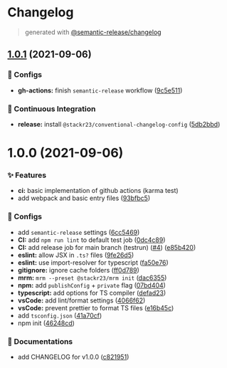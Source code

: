 # Changelog

> generated with [@semantic-release/changelog](https://github.com/semantic-release/changelog)



## [1.0.1](https://github.com/stackr23/react-stack/compare/v1.0.0...v1.0.1) (2021-09-06)


### :wrench: Configs

* **gh-actions:** finish `semantic-release` workflow ([9c5e511](https://github.com/stackr23/react-stack/commit/9c5e511df123e5f9ad441c5bda35e2db2ac6f44b))


### :construction_worker: Continuous Integration

* **release:** install `@stackr23/conventional-changelog-config` ([5db2bbd](https://github.com/stackr23/react-stack/commit/5db2bbd064ffcc3ee2e60e1f775eacce67f9cd52))

# 1.0.0 (2021-09-06)

### :sparkles: Features

- **ci:** basic implementation of github actions (karma test)
- add webpack and basic entry files ([93bfbc5](https://github.com/stackr23/react-stack/commit/93bfbc556623d2209c5e87da28a1273eeb542833))

### :wrench: Configs

- add `semantic-release` settings ([6cc5469](https://github.com/stackr23/react-stack/commit/6cc5469afd3a9d6fa86c0357cfe35478f3b81f9a))
- **CI:** add `npm run lint` to default test job ([0dc4c89](https://github.com/stackr23/react-stack/commit/0dc4c89dfd032ffd033ef660b0ea4d0667310cf8))
- **CI:** add release job for main branch (testrun) ([#4](https://github.com/stackr23/react-stack/issues/4)) ([e85b420](https://github.com/stackr23/react-stack/commit/e85b4206085a55331978e05eda5c7f21ef2a1f56))
- **eslint:** allow JSX in `.ts?` files ([9fe26d5](https://github.com/stackr23/react-stack/commit/9fe26d5a02e66eaf3d1434fd78e9eccf45c6f6f3))
- **eslint:** use import-resolver for typescript ([fa50e76](https://github.com/stackr23/react-stack/commit/fa50e7682f132a7e3d1f9460ab3fad40c5ea3621))
- **gitignore:** ignore cache folders ([ff0d789](https://github.com/stackr23/react-stack/commit/ff0d789fe97d1cdf7734d83fdd674bb4acf1845e))
- **mrm:** `mrm --preset @stackr23/mrm init` ([dac6355](https://github.com/stackr23/react-stack/commit/dac6355a73f531bdbfeeeab5ed51e7559b770f2c))
- **npm:** add `publishConfig` + `private` flag ([07bd404](https://github.com/stackr23/react-stack/commit/07bd404097f05b6492f8ba4419d80d5044dae89e))
- **typescript:** add options for TS compiler ([defad23](https://github.com/stackr23/react-stack/commit/defad236e1d0546f6a03e5690cc3e4fa2e5dfc98))
- **vsCode:** add lint/format settings ([4066f62](https://github.com/stackr23/react-stack/commit/4066f6283d491c3de497987e38c559bfdc737709))
- **vsCode:** prevent prettier to format TS files ([e16b45c](https://github.com/stackr23/react-stack/commit/e16b45c99df9a285776d6342d39d0db4083131cc))
- add `tsconfig.json` ([41a70cf](https://github.com/stackr23/react-stack/commit/41a70cf8eef483c1eec712cf8166cd0411b5b753))
- npm init ([46248cd](https://github.com/stackr23/react-stack/commit/46248cd43a1d3c7e34875d12f4a761fed191dba3))

### :memo: Documentations

- add CHANGELOG for v1.0.0 ([c821951](https://github.com/stackr23/react-stack/commit/c821951492b45d8215116985dc57d9eef7c9d8f5))
